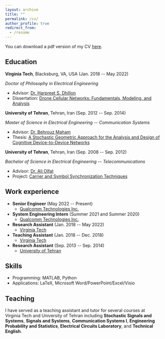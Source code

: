```yaml
---
layout: archive
title: ""
permalink: /cv/
author_profile: true
redirect_from:
  - /resume
---
```


You can download a pdf version of my CV [here](CV_MortezaBanagar.pdf).

Education
-----------
**Virginia Tech**, Blacksburg, VA, USA (Jan. 2018 -- May 2022)

*Doctor of Philosophy in Electrical Engineering*
* Advisor: [Dr. Harpreet S. Dhillon](https://www.dhillon.ece.vt.edu/)
* Dissertation: [Drone Cellular Networks: Fundamentals, Modeling, and Analysis](https://vtechworks.lib.vt.edu/handle/10919/110919)

**University of Tehran**, Tehran, Iran (Sep. 2012 -- Sep. 2014)

*Master of Science in Electrical Engineering -- Communication Systems*
* Advisor: [Dr. Behrouz Maham](https://sites.google.com/site/behrouzmaham/)
* Thesis: [A Stochastic Geometric Approach for the Analysis and Design of Cognitive Device-to-Device Networks](https://www.linkedin.com/in/mortezabanagar/details/education/119303946/multiple-media-viewer/?treasuryMediaId=1635491391695)

**University of Tehran**, Tehran, Iran (Sep. 2008 -- Sep. 2012)

*Bachelor of Science in Electrical Engineering -- Telecommunications*
* Advisor: [Dr. Ali Olfat](https://scholar.google.com/citations?user=VmZ3M3UAAAAJ&hl=en)
* Project: [Carrier and Symbol Synchronization Techniques](https://www.linkedin.com/in/mortezabanagar/details/education/1635491393782/single-media-viewer/)

Work experience
-----------
* **Senior Engineer** (May 2022 -- Present)
  * [Qualcomm Technologies Inc.](https://www.qualcomm.com)
* **System Engineering Intern** (Summer 2021 and Summer 2020)
  * [Qualcomm Technologies Inc.](https://www.qualcomm.com)
* **Research Assistant** (Jan. 2018 -- May 2022)
  * [Virginia Tech](https://vt.edu)
* **Teaching Assistant** (Jan. 2018 -- Dec. 2018)
  * [Virginia Tech](https://vt.edu)
* **Research Assistant** (Sep. 2013 -- Sep. 2014)
  * [University of Tehran](https://ut.ac.ir/en)
  
Skills
-----------
* Programming: MATLAB, Python
* Applications: LaTeX, Microsoft Word/PowerPoint/Excel/Visio  
  
Teaching
-----------
I have served as a teaching assistant and tutor for several courses at Virginia Tech and University of Tehran including **Stochastic Signals and Systems**, **Signals and Systems**, **Communication Systems I**, **Engineering Probability and Statistics**, **Electrical Circuits Laboratory**, and **Technical English**.
